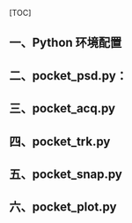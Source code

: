 > 

[TOC]

## 一、Python 环境配置





## 二、pocket_psd.py：





## 三、pocket_acq.py





## 四、pocket_trk.py





## 五、pocket_snap.py





## 六、pocket_plot.py
































